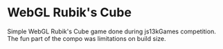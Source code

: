 # WebGL Rubik's Cube
Simple WebGL Rubik's Cube game done during js13kGames competition. The fun part of the compo was limitations on build size.
